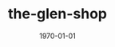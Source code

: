 ---
title:		"the-glen-shop"
type:		"photos"
mediatype:		"upload"
location:		"TBC"
date:		"1970-01-01"
album:		"abandoned"
filename:		"the-glen-shop.md"
series:		""
cl_public_id:		"abandoned/the-glen-shop"
cl_version:		1497000075
format:		"jpg"
bytes:		2461626
width:		3264
height:		2448
colours:
- "#CFD5E0"
- "#B9C3CA"
- "#79726A"
- "#E5E5DC"
- "#8D979D"
- "#3A4024"
- "#7C7D70"
- "#434338"
- "#556430"
- "#3A3624"
- "#DBD6CC"
- "#738276"
- "#626836"
- "#7C6F4D"
- "#8E959E"
exposure_mode:		"Auto"
program:		"Program AE"
aperture:		"2.2"
focal_length:		"4.1 mm"
iso:		"32"
shutter_speed:		"1/2160"
metering:		"Multi-segment"
flash:		"Off, Did not fire"
white_balance:		"Auto"
colour_temp:		"No colour temperature"
has_crop:		"No"
orientation:		"Horizontal (normal)"
camera_model:		"iPhone 5s"
lens_info:		"4.12mm f/2.2"
artist:		"No artist info"
x_resolution:		"72"
y_resolution:		"72"
---